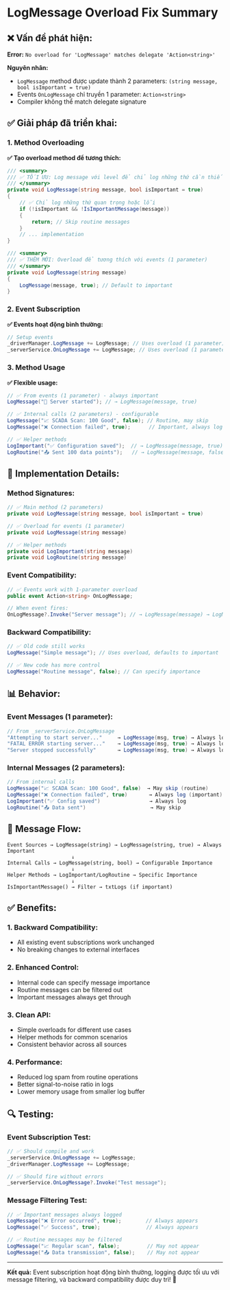# LogMessage Overload Fix Summary

## ❌ **Vấn đề phát hiện:**

**Error:** `No overload for 'LogMessage' matches delegate 'Action<string>'`

**Nguyên nhân:** 
- `LogMessage` method được update thành 2 parameters: `(string message, bool isImportant = true)`
- Events `OnLogMessage` chỉ truyền 1 parameter: `Action<string>`
- Compiler không thể match delegate signature

## ✅ **Giải pháp đã triển khai:**

### **1. Method Overloading**

**✅ Tạo overload method để tương thích:**
```csharp
/// <summary>
/// ✅ TỐI ƯU: Log message với level để chỉ log những thứ cần thiết
/// </summary>
private void LogMessage(string message, bool isImportant = true)
{
    // ✅ Chỉ log những thứ quan trọng hoặc lỗi
    if (!isImportant && !IsImportantMessage(message))
    {
        return; // Skip routine messages
    }
    // ... implementation
}

/// <summary>
/// ✅ THÊM MỚI: Overload để tương thích với events (1 parameter)
/// </summary>
private void LogMessage(string message)
{
    LogMessage(message, true); // Default to important
}
```

### **2. Event Subscription**

**✅ Events hoạt động bình thường:**
```csharp
// Setup events
_driverManager.LogMessage += LogMessage; // Uses overload (1 parameter)
_serverService.OnLogMessage += LogMessage; // Uses overload (1 parameter)
```

### **3. Method Usage**

**✅ Flexible usage:**
```csharp
// ✅ From events (1 parameter) - always important
LogMessage("🚀 Server started"); // → LogMessage(message, true)

// ✅ Internal calls (2 parameters) - configurable
LogMessage("📈 SCADA Scan: 100 Good", false); // Routine, may skip
LogMessage("❌ Connection failed", true);      // Important, always log

// ✅ Helper methods
LogImportant("✅ Configuration saved");  // → LogMessage(message, true)
LogRoutine("📤 Sent 100 data points");   // → LogMessage(message, false)
```

## 🔧 **Implementation Details:**

### **Method Signatures:**
```csharp
// ✅ Main method (2 parameters)
private void LogMessage(string message, bool isImportant = true)

// ✅ Overload for events (1 parameter)  
private void LogMessage(string message)

// ✅ Helper methods
private void LogImportant(string message)
private void LogRoutine(string message)
```

### **Event Compatibility:**
```csharp
// ✅ Events work with 1-parameter overload
public event Action<string> OnLogMessage;

// When event fires:
OnLogMessage?.Invoke("Server message"); // → LogMessage(message) → LogMessage(message, true)
```

### **Backward Compatibility:**
```csharp
// ✅ Old code still works
LogMessage("Simple message"); // Uses overload, defaults to important

// ✅ New code has more control
LogMessage("Routine message", false); // Can specify importance
```

## 📊 **Behavior:**

### **Event Messages (1 parameter):**
```csharp
// From _serverService.OnLogMessage
"Attempting to start server..."     → LogMessage(msg, true) → Always logged
"FATAL ERROR starting server..."    → LogMessage(msg, true) → Always logged
"Server stopped successfully"       → LogMessage(msg, true) → Always logged
```

### **Internal Messages (2 parameters):**
```csharp
// From internal calls
LogMessage("📈 SCADA Scan: 100 Good", false)  → May skip (routine)
LogMessage("❌ Connection failed", true)       → Always log (important)
LogImportant("✅ Config saved")                → Always log
LogRoutine("📤 Data sent")                     → May skip
```

## 🎯 **Message Flow:**

```
Event Sources → LogMessage(string) → LogMessage(string, true) → Always Important
                     ↓
Internal Calls → LogMessage(string, bool) → Configurable Importance
                     ↓
Helper Methods → LogImportant/LogRoutine → Specific Importance
                     ↓
IsImportantMessage() → Filter → txtLogs (if important)
```

## ✅ **Benefits:**

### **1. Backward Compatibility:**
- All existing event subscriptions work unchanged
- No breaking changes to external interfaces

### **2. Enhanced Control:**
- Internal code can specify message importance
- Routine messages can be filtered out
- Important messages always get through

### **3. Clean API:**
- Simple overloads for different use cases
- Helper methods for common scenarios
- Consistent behavior across all sources

### **4. Performance:**
- Reduced log spam from routine operations
- Better signal-to-noise ratio in logs
- Lower memory usage from smaller log buffer

## 🔍 **Testing:**

### **Event Subscription Test:**
```csharp
// ✅ Should compile and work
_serverService.OnLogMessage += LogMessage;
_driverManager.LogMessage += LogMessage;

// ✅ Should fire without errors
_serverService.OnLogMessage?.Invoke("Test message");
```

### **Message Filtering Test:**
```csharp
// ✅ Important messages always logged
LogMessage("❌ Error occurred", true);        // Always appears
LogMessage("✅ Success", true);               // Always appears

// ✅ Routine messages may be filtered
LogMessage("📈 Regular scan", false);         // May not appear
LogMessage("📤 Data transmission", false);    // May not appear
```

---

**Kết quả:** Event subscription hoạt động bình thường, logging được tối ưu với message filtering, và backward compatibility được duy trì! 🚀
